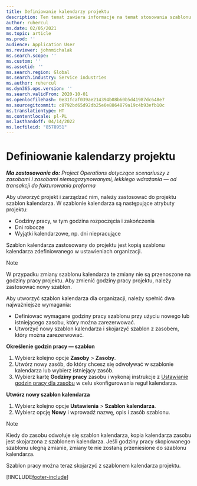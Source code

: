 ```yaml
---
title: Definiowanie kalendarzy projektu
description: Ten temat zawiera informacje na temat stosowania szablonu kalendarza projektu w celu śledzenia harmonogramu projektu.
author: ruhercul
ms.date: 02/05/2021
ms.topic: article
ms.prod: ''
audience: Application User
ms.reviewer: johnmichalak
ms.search.scope: ''
ms.custom: ''
ms.assetid: ''
ms.search.region: Global
ms.search.industry: Service industries
ms.author: ruhercul
ms.dyn365.ops.version: ''
ms.search.validFrom: 2020-10-01
ms.openlocfilehash: 0e31fcaf039ae214394b08b60b5d41987dc648e7
ms.sourcegitcommit: c0792bd65d92db25e0e8864879a19c4b93efb10c
ms.translationtype: HT
ms.contentlocale: pl-PL
ms.lasthandoff: 04/14/2022
ms.locfileid: "8578951"
---
```

# <a name="define-project-calendars"></a>Definiowanie kalendarzy projektu

_**Ma zastosowanie do:** Project Operations dotyczące scenariuszy z zasobami i zasobami niemagazynowanymi, lekkiego wdrażania — od transakcji do fakturowania proforma_

Aby utworzyć projekt i zarządzać nim, należy zastosować do projektu szablon kalendarza. W szablonie kalendarza są następujące atrybuty projektu:

- Godziny pracy, w tym godzina rozpoczęcia i zakończenia
- Dni robocze
- Wyjątki kalendarzowe, np. dni niepracujące

Szablon kalendarza zastosowany do projektu jest kopią szablonu kalendarza zdefiniowanego w ustawieniach organizacji.

> [!NOTE]
> W przypadku zmiany szablonu kalendarza te zmiany nie są przenoszone na godziny pracy projektu. Aby zmienić godziny pracy projektu, należy zastosować nowy szablon.

Aby utworzyć szablon kalendarza dla organizacji, należy spełnić dwa najważniejsze wymagania:

- Definiować wymagane godziny pracy szablonu przy użyciu nowego lub istniejącego zasobu, który można zarezerwować.
- Utworzyć nowy szablon kalendarza i skojarzyć szablon z zasobem, który można zarezerwować.

**Określenie godzin pracy — szablon**

1. Wybierz kolejno opcje **Zasoby** \> **Zasoby**.
2. Utwórz nowy zasób, do który chcesz się odwoływać w szablonie kalendarza lub wybierz istniejący zasób.
3. Wybierz kartę **Godziny pracy** zasobu i wykonaj instrukcje z [Ustawianie godzin pracy dla zasobu](/dynamics365/field-service/set-work-hours-resource) w celu skonfigurowania reguł kalendarza.

**Utwórz nowy szablon kalendarza**

1. Wybierz kolejno opcje **Ustawienia** \> **Szablon kalendarza**.
2. Wybierz opcję **Nowy** i wprowadź nazwę, opis i zasób szablonu.

> [!NOTE]
> Kiedy do zasobu odwołuje się szablon kalendarza, kopia kalendarza zasobu jest skojarzona z szablonem kalendarza. Jeśli godziny pracy skopiowanego szablonu ulegną zmianie, zmiany te nie zostaną przeniesione do szablonu kalendarza.

Szablon pracy można teraz skojarzyć z szablonem kalendarza projektu.


[!INCLUDE[footer-include](../includes/footer-banner.md)]

